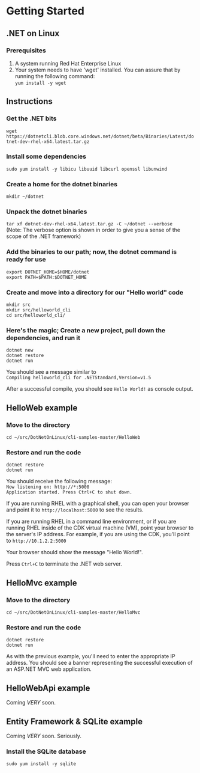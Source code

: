 
# Getting Started
## .NET on Linux

### Prerequisites

1. A system running Red Hat Enterprise Linux
1. Your system needs to have 'wget' installed. You can assure that by running the following command:  
`yum install -y wget`

## Instructions
### Get the .NET bits
`wget https://dotnetcli.blob.core.windows.net/dotnet/beta/Binaries/Latest/dotnet-dev-rhel-x64.latest.tar.gz`

### Install some dependencies
`sudo yum install -y libicu libuuid libcurl openssl libunwind`

### Create a home for the dotnet binaries
`mkdir ~/dotnet`

### Unpack the dotnet binaries
`tar xf dotnet-dev-rhel-x64.latest.tar.gz -C ~/dotnet --verbose`  
(Note: The verbose option is shown in order to give you a sense of the scope of the .NET framework)  

### Add the binaries to our path; now, the dotnet command is ready for use
`export DOTNET_HOME=$HOME/dotnet`  
`export PATH=$PATH:$DOTNET_HOME`

### Create and move into a directory for our "Hello world" code
`mkdir src`  
`mkdir src/helloworld_cli`  
`cd src/helloworld_cli/`  

### Here's the magic; Create a new project, pull down the dependencies, and run it
`dotnet new`  
`dotnet restore`  
`dotnet run`  

You should see a message similar to  
```Compiling helloworld_cli for .NETStandard,Version=v1.5```

After a successful compile, you should see `Hello World!` as console output.


## HelloWeb example
### Move to the directory
`cd ~/src/DotNetOnLinux/cli-samples-master/HelloWeb`

### Restore and run the code
`dotnet restore`  
`dotnet run`  

You should receive the following message:  
`Now listening on: http://*:5000`  
`Application started. Press Ctrl+C to shut down.`  

If you are running RHEL with a graphical shell, you can open your browser and point it to `http://localhost:5000` to see the results.  

If you are running RHEL in a command line environment, or if you are running RHEL inside of the CDK virtual machine (VM), point your browser to the server's IP address. For example, if you are using the CDK, you'll point to `http://10.1.2.2:5000`  

Your browser should show the message "Hello World!".  

Press `Ctrl+C` to terminate the .NET web server.  

## HelloMvc example
### Move to the directory  
`cd ~/src/DotNetOnLinux/cli-samples-master/HelloMvc`  

### Restore and run the code  
`dotnet restore`  
`dotnet run`  

As with the previous example, you'll need to enter the appropriate IP address. You should see a banner representing the successful execution of an ASP.NET MVC web application.  

## HelloWebApi example  
Coming *VERY* soon.  

## Entity Framework & SQLite example  
Coming _VERY_ soon. Seriously.  

### Install the SQLite database  
`sudo yum install -y sqlite`  
